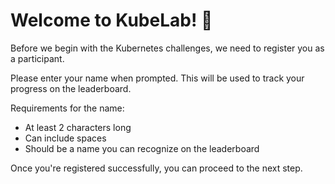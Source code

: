 # Welcome to KubeLab! 🎯

Before we begin with the Kubernetes challenges, we need to register you as a participant.

Please enter your name when prompted. This will be used to track your progress on the leaderboard.

Requirements for the name:
- At least 2 characters long
- Can include spaces
- Should be a name you can recognize on the leaderboard

Once you're registered successfully, you can proceed to the next step.
